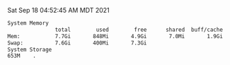 Sat Sep 18 04:52:45 AM MDT 2021
```bash
System Memory
               total        used        free      shared  buff/cache   available
Mem:           7.7Gi       848Mi       4.9Gi       7.0Mi       1.9Gi       6.5Gi
Swap:          7.6Gi       400Mi       7.3Gi
System Storage
653M	.
```
